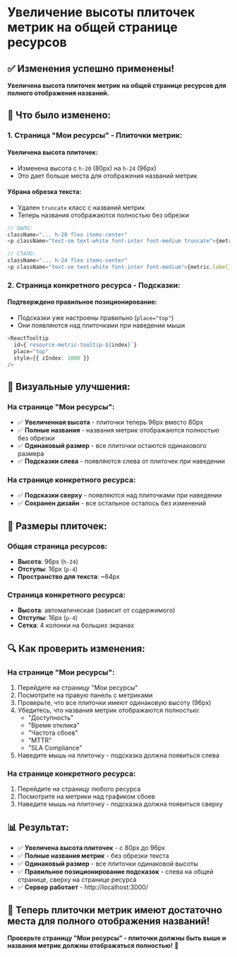 # Увеличение высоты плиточек метрик на общей странице ресурсов

## ✅ Изменения успешно применены!

**Увеличена высота плиточек метрик на общей странице ресурсов для полного отображения названий.**

## 🔧 Что было изменено:

### 1. **Страница "Мои ресурсы" - Плиточки метрик:**

#### **Увеличена высота плиточек:**
- Изменена высота с `h-20` (80px) на `h-24` (96px)
- Это дает больше места для отображения названий метрик

#### **Убрана обрезка текста:**
- Удален `truncate` класс с названий метрик
- Теперь названия отображаются полностью без обрезки

```typescript
// БЫЛО:
className="... h-20 flex items-center"
<p className="text-sm text-white font-inter font-medium truncate">{metric.label}</p>

// СТАЛО:
className="... h-24 flex items-center"
<p className="text-sm text-white font-inter font-medium">{metric.label}</p>
```

### 2. **Страница конкретного ресурса - Подсказки:**

#### **Подтверждено правильное позиционирование:**
- Подсказки уже настроены правильно (`place="top"`)
- Они появляются над плиточками при наведении мыши

```typescript
<ReactTooltip 
  id={`resource-metric-tooltip-${index}`} 
  place="top"
  style={{ zIndex: 1000 }}
/>
```

## 🎨 **Визуальные улучшения:**

### **На странице "Мои ресурсы":**
- ✅ **Увеличенная высота** - плиточки теперь 96px вместо 80px
- ✅ **Полные названия** - названия метрик отображаются полностью без обрезки
- ✅ **Одинаковый размер** - все плиточки остаются одинакового размера
- ✅ **Подсказки слева** - появляются слева от плиточек при наведении

### **На странице конкретного ресурса:**
- ✅ **Подсказки сверху** - появляются над плиточками при наведении
- ✅ **Сохранен дизайн** - все остальное осталось без изменений

## 📏 **Размеры плиточек:**

### **Общая страница ресурсов:**
- **Высота**: 96px (`h-24`)
- **Отступы**: 16px (`p-4`)
- **Пространство для текста**: ~64px

### **Страница конкретного ресурса:**
- **Высота**: автоматическая (зависит от содержимого)
- **Отступы**: 16px (`p-4`)
- **Сетка**: 4 колонки на больших экранах

## 🔍 **Как проверить изменения:**

### **На странице "Мои ресурсы":**
1. Перейдите на страницу "Мои ресурсы"
2. Посмотрите на правую панель с метриками
3. Проверьте, что все плиточки имеют одинаковую высоту (96px)
4. Убедитесь, что названия метрик отображаются полностью:
   - "Доступность"
   - "Время отклика"
   - "Частота сбоев"
   - "MTTR"
   - "SLA Compliance"
5. Наведите мышь на плиточку - подсказка должна появиться слева

### **На странице конкретного ресурса:**
1. Перейдите на страницу любого ресурса
2. Посмотрите на метрики над графиком сбоев
3. Наведите мышь на плиточку - подсказка должна появиться сверху

## 📊 **Результат:**

- ✅ **Увеличена высота плиточек** - с 80px до 96px
- ✅ **Полные названия метрик** - без обрезки текста
- ✅ **Одинаковый размер** - все плиточки одинаковой высоты
- ✅ **Правильное позиционирование подсказок** - слева на общей странице, сверху на странице ресурса
- ✅ **Сервер работает** - http://localhost:3000/

## 🎯 **Теперь плиточки метрик имеют достаточно места для полного отображения названий!**

**Проверьте страницу "Мои ресурсы" - плиточки должны быть выше и названия метрик должны отображаться полностью!** 🎉
